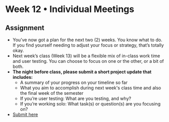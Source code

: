 # Week 12 • Individual Meetings

## Assignment

- You’ve now got a plan for the next two (2) weeks. You know what to do. If you
  find yourself needing to adjust your focus or strategy, that’s totally okay.
- Next week’s class (Week 13) will be a flexible mix of in-class work time and
  user testing. You can choose to focus on one or the other, or a bit of both.
- **The night before class, please submit a short project update that includes:**
  - A summary of your progress on your timeline so far
  - What you aim to accomplish during next week's class time and also the final
    week of the semester
  - If you’re user testing: What are you testing, and why?
  - If you’re working solo: What task(s) or question(s) are you focusing on?
- [Submit here](https://forms.gle/CJZMpMpTeDxpvWv18)
